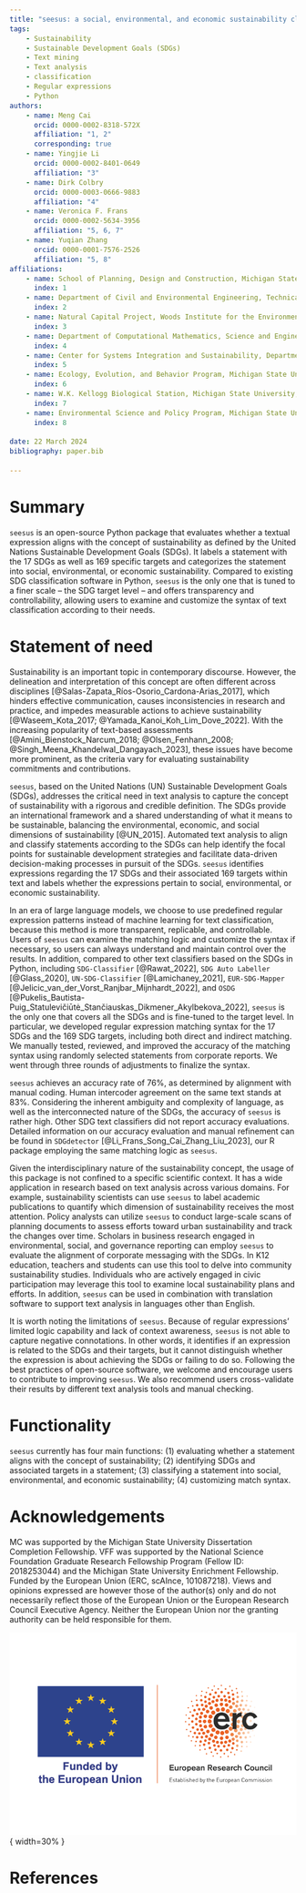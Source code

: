 ```yaml
---
title: "seesus: a social, environmental, and economic sustainability classifier for Python"
tags:
    - Sustainability
    - Sustainable Development Goals (SDGs)
    - Text mining
    - Text analysis
    - classification
    - Regular expressions
    - Python
authors:
    - name: Meng Cai
      orcid: 0000-0002-8318-572X
      affiliation: "1, 2"
      corresponding: true
    - name: Yingjie Li
      orcid: 0000-0002-8401-0649
      affiliation: "3"
    - name: Dirk Colbry
      orcid: 0000-0003-0666-9883
      affiliation: "4"
    - name: Veronica F. Frans
      orcid: 0000-0002-5634-3956
      affiliation: "5, 6, 7"
    - name: Yuqian Zhang
      orcid: 0000-0001-7576-2526
      affiliation: "5, 8"
affiliations:
    - name: School of Planning, Design and Construction, Michigan State University, East Lansing, MI 48824, United States
      index: 1
    - name: Department of Civil and Environmental Engineering, Technical University of Darmstadt, Darmstadt 64287, Germany
      index: 2
    - name: Natural Capital Project, Woods Institute for the Environment, Stanford University, Stanford, CA 94305, United States
      index: 3
    - name: Department of Computational Mathematics, Science and Engineering, Michigan State University, East Lansing, MI 48824, United States
      index: 4
    - name: Center for Systems Integration and Sustainability, Department of Fisheries and Wildlife, Michigan State University, East Lansing, MI 48823, United States
      index: 5
    - name: Ecology, Evolution, and Behavior Program, Michigan State University, East Lansing, MI 48824, United States
      index: 6  
    - name: W.K. Kellogg Biological Station, Michigan State University, Hickory Corners, MI 49060, United States
      index: 7
    - name: Environmental Science and Policy Program, Michigan State University, East Lansing, MI 48823, United States
      index: 8

date: 22 March 2024
bibliography: paper.bib

---
```


# Summary

`seesus` is an open-source Python package that evaluates whether a textual expression aligns with the concept of sustainability as defined by the United Nations Sustainable Development Goals (SDGs). It labels a statement with the 17 SDGs as well as 169 specific targets and categorizes the statement into social, environmental, or economic sustainability. Compared to existing SDG classification software in Python, `seesus` is the only one that is tuned to a finer scale – the SDG target level – and offers transparency and controllability, allowing users to examine and customize the syntax of text classification according to their needs.

# Statement of need

Sustainability is an important topic in contemporary discourse. However, the delineation and interpretation of this concept are often different across disciplines [@Salas-Zapata_Ríos-Osorio_Cardona-Arias_2017], which hinders effective communication, causes inconsistencies in research and practice, and impedes measurable actions to achieve sustainability [@Waseem_Kota_2017; @Yamada_Kanoi_Koh_Lim_Dove_2022]. With the increasing popularity of text-based assessments [@Amini_Bienstock_Narcum_2018; @Olsen_Fenhann_2008; @Singh_Meena_Khandelwal_Dangayach_2023], these issues have become more prominent, as the criteria vary for evaluating sustainability commitments and contributions.

`seesus`, based on the United Nations (UN) Sustainable Development Goals (SDGs), addresses the critical need in text analysis to capture the concept of sustainability with a rigorous and credible definition. The SDGs provide an international framework and a shared understanding of what it means to be sustainable, balancing the environmental, economic, and social dimensions of sustainability [@UN_2015]. Automated text analysis to align and classify statements according to the SDGs can help identify the focal points for sustainable development strategies and facilitate data-driven decision-making processes in pursuit of the SDGs. `seesus` identifies expressions regarding the 17 SDGs and their associated 169 targets within text and labels whether the expressions pertain to social, environmental, or economic sustainability.

In an era of large language models, we choose to use predefined regular expression patterns instead of machine learning for text classification, because this method is more transparent, replicable, and controllable. Users of `seesus` can examine the matching logic and customize the syntax if necessary, so users can always understand and maintain control over the results. In addition, compared to other text classifiers based on the SDGs in Python, including `SDG-Classifier` [@Rawat_2022], `SDG Auto Labeller` [@Glass_2020], `UN-SDG-Classifier` [@Lamichaney_2021], `EUR-SDG-Mapper` [@Jelicic_van_der_Vorst_Ranjbar_Mijnhardt_2022], and `OSDG` [@Pukelis_Bautista-Puig_Statulevičiūtė_Stančiauskas_Dikmener_Akylbekova_2022], `seesus` is the only one that covers all the SDGs and is fine-tuned to the target level. In particular, we developed regular expression matching syntax for the 17 SDGs and the 169 SDG targets, including both direct and indirect matching. We manually tested, reviewed, and improved the accuracy of the matching syntax using randomly selected statements from corporate reports. We went through three rounds of adjustments to finalize the syntax.

`seesus` achieves an accuracy rate of 76%, as determined by alignment with manual coding. Human intercoder agreement on the same text stands at 83%. Considering the inherent ambiguity and complexity of language, as well as the interconnected nature of the SDGs, the accuracy of `seesus` is rather high. Other SDG text classifiers did not report accuracy evaluations. Detailed information on our accuracy evaluation and manual refinement can be found in `SDGdetector` [@Li_Frans_Song_Cai_Zhang_Liu_2023], our R package employing the same matching logic as `seesus`.

Given the interdisciplinary nature of the sustainability concept, the usage of this package is not confined to a specific scientific context. It has a wide application in research based on text analysis across various domains. For example, sustainability scientists can use `seesus` to label academic publications to quantify which dimension of sustainability receives the most attention. Policy analysts can utilize `seesus` to conduct large-scale scans of planning documents to assess efforts toward urban sustainability and track the changes over time. Scholars in business research engaged in environmental, social, and governance reporting can employ `seesus` to evaluate the alignment of corporate messaging with the SDGs. In K12 education, teachers and students can use this tool to delve into community sustainability studies. Individuals who are actively engaged in civic participation may leverage this tool to examine local sustainability plans and efforts. In addition, `seesus` can be used in combination with translation software to support text analysis in languages other than English.

It is worth noting the limitations of `seesus`. Because of regular expressions’ limited logic capability and lack of context awareness, `seesus` is not able to capture negative connotations. In other words, it identifies if an expression is related to the SDGs and their targets, but it cannot distinguish whether the expression is about achieving the SDGs or failing to do so. Following the best practices of open-source software, we welcome and encourage users to contribute to improving `seesus`. We also recommend users cross-validate their results by different text analysis tools and manual checking.

# Functionality

`seesus` currently has four main functions: (1) evaluating whether a statement aligns with the concept of sustainability; (2) identifying SDGs and associated targets in a statement; (3) classifying a statement into social, environmental, and economic sustainability; (4) customizing match syntax.

# Acknowledgements

MC was supported by the Michigan State University Dissertation Completion Fellowship. VFF was supported by the National Science Foundation Graduate Research Fellowship Program (Fellow ID: 2018253044) and the Michigan State University Enrichment Fellowship. Funded by the European Union (ERC, scAInce, 101087218). Views and opinions expressed are however those of the author(s) only and do not necessarily reflect those of the European Union or the European Research Council Executive Agency. Neither the European Union nor the granting authority can be held responsible for them.

![](LOGO_ERC-FLAG_FP.png){ width=30% }

# References
